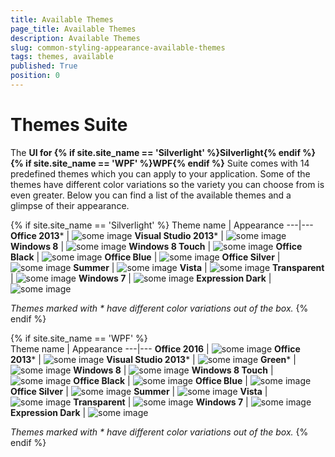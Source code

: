 ```yaml
---
title: Available Themes
page_title: Available Themes
description: Available Themes
slug: common-styling-appearance-available-themes
tags: themes, available
published: True
position: 0
---
```

# Themes Suite

The __UI for {% if site.site_name == 'Silverlight' %}Silverlight{% endif %}{% if site.site_name == 'WPF' %}WPF{% endif %}__ Suite comes with 14 predefined themes which you can apply to your application. Some of the themes have different color variations so the variety you can choose from is even greater. Below you can find a list of the available themes and a glimpse of their appearance. 

{% if site.site_name == 'Silverlight' %}
Theme name | Appearance
---|---
**Office 2013*** | ![some image](images/Office2013Theme.png)
**Visual Studio 2013*** | ![some image](images/VisualStudio2013Theme.png)
**Windows 8** | ![some image](images/Windows8Theme.png)
**Windows 8 Touch** | ![some image](images/Windows8TouchTheme.png)
**Office Black** | ![some image](images/OfficeBlack.png)
**Office Blue** | ![some image](images/OfficeBlue.png)
**Office Silver** | ![some image](images/OfficeSilver.png)
**Summer** | ![some image](images/SummerTheme.png)
**Vista** | ![some image](images/VistaTheme.png)
**Transparent** | ![some image](images/TransparentTheme.png)
**Windows 7** | ![some image](images/Windows7Theme.png)
**Expression Dark** | ![some image](images/ExpressionDarkTheme.png)

*Themes marked with * have different color variations out of the box.*
{% endif %}

{% if site.site_name == 'WPF' %}     
Theme name | Appearance
---|---
**Office 2016** | ![some image](images/Office2016Theme.png)
**Office 2013*** | ![some image](images/Office2013Theme.png)
**Visual Studio 2013*** | ![some image](images/VisualStudio2013Theme.png)
**Green*** | ![some image](images/GreenTheme.png)
**Windows 8** | ![some image](images/Windows8Theme.png)
**Windows 8 Touch** | ![some image](images/Windows8TouchTheme.png)
**Office Black** | ![some image](images/OfficeBlack.png)
**Office Blue** | ![some image](images/OfficeBlue.png)
**Office Silver** | ![some image](images/OfficeSilver.png)
**Summer** | ![some image](images/SummerTheme.png)
**Vista** | ![some image](images/VistaTheme.png)
**Transparent** | ![some image](images/TransparentTheme.png)
**Windows 7** | ![some image](images/Windows7Theme.png)
**Expression Dark** | ![some image](images/ExpressionDarkTheme.png)

*Themes marked with * have different color variations out of the box.*
{% endif %}